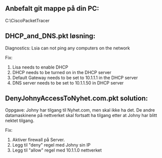 ## Anbefalt git mappe på din PC: 
 C:\CiscoPacketTracer

## DHCP_and_DNS.pkt løsning:
Diagnostics: 
Lsia can not ping any computers on the network

Fix:
1. Lisa needs to enable DHCP 
2. DHCP needs to be turned on in the DHCP server
3. Default Gateway needs to be set to 10.1.1.1 in the DHCP server
4. DNS server needs to be set to 10.1.1.50 in DHCP server


## DenyJohnyAccessToNyhet.com.pkt solution:
Oppgave: 
Johny har tilgang til Nyhet.com, men skal ikke ha det. De andre datamaskinene på nettverket skal fortsatt ha tilgang etter at Johny har blitt nektet tilgang. 

Fix:
1. Aktiver firewall på Server.
2. Legg til "deny" regel med Johny sin IP
3. Legg til "allow" regel med 10.1.1.0 nettverket


